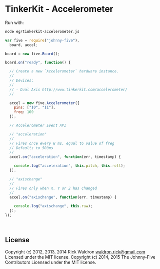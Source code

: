<!--remove-start-->

# TinkerKit - Accelerometer

<!--remove-end-->








Run with:
```bash
node eg/tinkerkit-accelerometer.js
```


```javascript
var five = require("johnny-five"),
  board, accel;

board = new five.Board();

board.on("ready", function() {

  // Create a new `Accelerometer` hardware instance.
  //
  // Devices:
  //
  // - Dual Axis http://www.tinkerkit.com/accelerometer/
  //

  accel = new five.Accelerometer({
    pins: ["I0", "I1"],
    freq: 100
  });

  // Accelerometer Event API

  // "acceleration"
  //
  // Fires once every N ms, equal to value of freg
  // Defaults to 500ms
  //
  accel.on("acceleration", function(err, timestamp) {

    console.log("acceleration", this.pitch, this.roll);
  });

  // "axischange"
  //
  // Fires only when X, Y or Z has changed
  //
  accel.on("axischange", function(err, timestamp) {

    console.log("axischange", this.raw);
  });
});

```








&nbsp;

<!--remove-start-->

## License
Copyright (c) 2012, 2013, 2014 Rick Waldron <waldron.rick@gmail.com>
Licensed under the MIT license.
Copyright (c) 2014, 2015 The Johnny-Five Contributors
Licensed under the MIT license.

<!--remove-end-->
